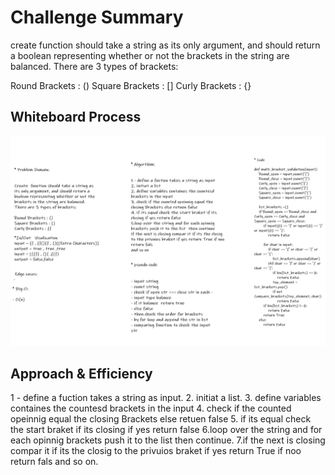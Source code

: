 # Challenge Summary

 create function should take a string as its only argument, and should return a boolean representing whether or not the brackets in the string are balanced. There are 3 types of brackets:

Round Brackets : ()
Square Brackets : []
Curly Brackets : {}

## Whiteboard Process

![image](assets/whitebord13.png)

## Approach & Efficiency

1 - define a fuction takes a string as input.
2. initiat a list.
3. define variables containes the countesd brackets in the input
4. check if the counted opeinnig equal the closing Brackets else retuen false
5. if its equal check the start braket if its closing if yes return false
6.loop over the string and for each opinnig brackets push it to the list  then continue.
7.if the next is closing compar it if its the closig to the privuios braket if yes return True if noo return fals
and so on.
